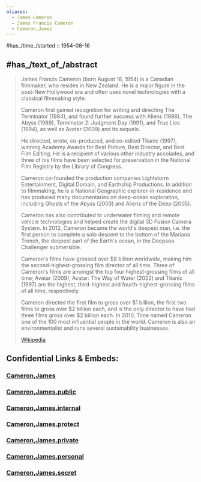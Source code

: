 ```yaml
---
aliases:
  - James Cameron
  - James Francis Cameron
  - Cameron,James 
---
```


#has_/time_/started :: 1954-08-16 

## #has_/text_of_/abstract 

> James Francis Cameron (born August 16, 1954) is a Canadian filmmaker, who resides in New Zealand. 
> He is a major figure in the post-New Hollywood era 
> and often uses novel technologies with a classical filmmaking style. 
> 
> Cameron first gained recognition for writing and directing The Terminator (1984), 
> and found further success with Aliens (1986), The Abyss (1989), Terminator 2: Judgment Day (1991), and True Lies (1994), as well as Avatar (2009) and its sequels. 
> 
> He directed, wrote, co-produced, and co-edited Titanic (1997), 
> winning Academy Awards for Best Picture, Best Director, and Best Film Editing. 
> He is a recipient of various other industry accolades, 
> and three of his films have been selected for preservation in the National Film Registry 
> by the Library of Congress.
>
> Cameron co-founded the production companies Lightstorm Entertainment, Digital Domain, 
> and Earthship Productions. 
> In addition to filmmaking, he is a National Geographic explorer-in-residence 
> and has produced many documentaries on deep-ocean exploration, 
> including Ghosts of the Abyss (2003) and Aliens of the Deep (2005). 
> 
> Cameron has also contributed to underwater filming and remote vehicle technologies 
> and helped create the digital 3D Fusion Camera System. 
> In 2012, Cameron became the world's deepest man, 
> i.e. the first person to complete a solo descent to the bottom of the Mariana Trench, 
> the deepest part of the Earth's ocean, in the Deepsea Challenger submersible.
>
> Cameron's films have grossed over $8 billion worldwide, 
> making him the second-highest-grossing film director of all time. 
> Three of Cameron's films are amongst the top four highest-grossing films of all time; Avatar (2009), Avatar: The Way of Water (2022) and Titanic (1997) are the highest, third-highest and fourth-highest-grossing films of all time, respectively. 
> 
> Cameron directed the first film to gross over $1 billion, 
> the first two films to gross over $2 billion each, 
> and is the only director to have had three films gross over $2 billion each. 
> In 2010, Time named Cameron one of the 100 most influential people in the world. 
> Cameron is also an environmentalist and runs several sustainability businesses.
>
> [Wikipedia](https://en.wikipedia.org/wiki/James%20Cameron) 





## Confidential Links & Embeds: 

### [Cameron,James](/_Standards/bio/People/Movie-Directors/Cameron,James.md) 

### [Cameron,James.public](/_public/bio/People/Movie-Directors/Cameron,James.public.md) 

### [Cameron,James.internal](/_internal/bio/People/Movie-Directors/Cameron,James.internal.md) 

### [Cameron,James.protect](/_protect/bio/People/Movie-Directors/Cameron,James.protect.md) 

### [Cameron,James.private](/_private/bio/People/Movie-Directors/Cameron,James.private.md) 

### [Cameron,James.personal](/_personal/bio/People/Movie-Directors/Cameron,James.personal.md) 

### [Cameron,James.secret](/_secret/bio/People/Movie-Directors/Cameron,James.secret.md)

